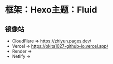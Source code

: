 # 框架：Hexo主题：Fluid
## 镜像站
- CloudFlare => https://zhiyun.pages.dev/
- Vercel => https://okita1027-github-io.vercel.app/
- Render => 
- Netlify => 




